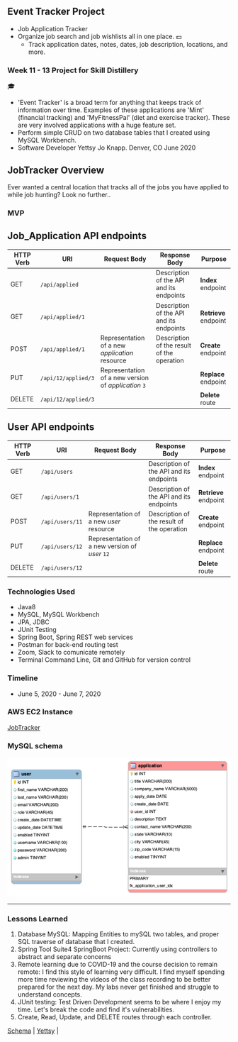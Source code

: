 ## Event Tracker Project
* Job Application Tracker
* Organize job search and job wishlists all in one place.
	:dollar:
  * Track application dates, notes, dates, job description, locations, and more.

### Week 11 - 13 Project for Skill Distillery
:mortar_board:
* 'Event Tracker' is a broad term for anything that keeps track of information over time. Examples of these applications are 'Mint' (financial tracking) and 'MyFitnessPal' (diet and exercise tracker). These are very involved applications with a huge feature set.
* Perform simple CRUD on two database tables that I created using MySQL Workbench.
* Software Developer Yettsy Jo Knapp. Denver, CO June 2020

## JobTracker Overview
 Ever wanted a central location that tracks all of the jobs you have applied to while job hunting?
 Look no further..

### MVP
## Job_Application API endpoints
| HTTP Verb | URI                  | Request Body | Response Body | Purpose |
|-----------|----------------------|--------------|---------------|---------|
| GET       | `/api/applied`            |              | Description of the API and its endpoints | **Index** endpoint |
| GET       | `/api/applied/1`            |              | Description of the API and its endpoints | **Retrieve** endpoint |
| POST      | `/api/applied/1`      | Representation of a new _application_ resource | Description of the result of the operation | **Create** endpoint |
| PUT       | `/api/12/applied/3`   | Representation of a new version of _application_ `3` | | **Replace** endpoint |
| DELETE    | `/api/12/applied/3`   |              | | **Delete** route |

## User API endpoints
| HTTP Verb | URI                  | Request Body | Response Body | Purpose |
|-----------|----------------------|--------------|---------------|---------|
| GET       | `/api/users`            |              | Description of the API and its endpoints | **Index** endpoint |
| GET       | `/api/users/1`            |              | Description of the API and its endpoints | **Retrieve** endpoint |
| POST      | `/api/users/11`      | Representation of a new _user_ resource | Description of the result of the operation | **Create** endpoint |
| PUT       | `/api/users/12`   | Representation of a new version of _user_ `12` | | **Replace** endpoint |
| DELETE    | `/api/users/12`   |              | | **Delete** route |

### Technologies Used
* Java8
* MySQL, MySQL Workbench
* JPA, JDBC
* JUnit Testing
* Spring Boot, Spring REST web services
* Postman for back-end routing test
* Zoom, Slack to comunicate remotely
* Terminal Command Line, Git and GitHub for version control


### Timeline
* June 5, 2020 - June 7, 2020

### AWS EC2 Instance
[JobTracker](http://3.23.55.198:8080/JobTracker/api/)


### MySQL schema
![JobTracker](https://github.com/yettsyjk/EventTrackerProject/blob/master/DB/jobtrackerdb.png?raw=true)
<hr>

### Lessons Learned
1. Database MySQL: Mapping Entities to mySQL two tables, and proper SQL traverse of database that I created.
1. Spring Tool Suite4 SpringBoot Project: Currently using controllers to abstract and separate concerns
1. Remote learning due to COVID-19 and the course decision to remain remote: I find this style of learning very difficult. I find myself spending more time reviewing the videos of the class recording to be better prepared for the next day. My labs never get finished and struggle to understand concepts.  
1. JUnit testing: Test Driven Development seems to be where I enjoy my time. Let's break the code and find it's vulnerabilities.
1. Create, Read, Update, and DELETE routes through each controller.


[Schema](SCHEMA.md) | [Yettsy](https://www.linkedin.com/in/yettsy-jo-knapp/) |
